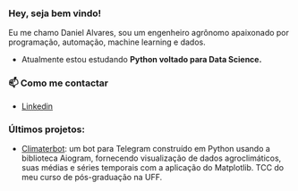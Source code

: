 ### Hey, seja bem vindo!
Eu me chamo Daniel Alvares, sou um engenheiro agrônomo apaixonado por programação, automação, machine learning e dados.

- Atualmente estou estudando **Python voltado para Data Science.**

### 📫 Como me contactar
- [Linkedin](https://linkedin.com/in/danalvares)

### Últimos projetos:
- [Climaterbot](https://github.com/dan-alvares/CLIMATERBOT): um bot para Telegram construído em Python usando a biblioteca Aiogram, fornecendo visualização de dados agroclimáticos, suas médias e séries temporais com a aplicação do Matplotlib. TCC do meu curso de pós-graduação na UFF.

